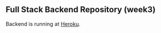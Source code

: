 ## Full Stack Backend Repository (week3)

Backend is running at [Heroku](https://immense-shore-56680.herokuapp.com/api/persons).

